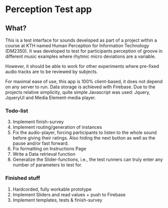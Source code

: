 # Perception Test app

## What?

This is a test interface for sounds developed as part of a project within a course at KTH named Human Perception for Information Technology (DM2350). It was developed to test for participants perception of groove in different music examples where rhytmic micro deviations are a variable.

However, it should be able to work for other experiments where pre-fixed audio tracks are to be reviewed by subjects.

For maximal ease of use, this app is 100% client-based, it does not depend on any server to run. Data storage is achieved with Firebase. Due to the projects relative simplicity, quite simple Javascript was used: Jquery, JqueryUI and Media Element-media player.

### Todo-list

3. Implement finish-survey
4. Implement routing/generation of instances
5. Fix the audio-player, forcing participants to listen to the whole sound before giving their ratings. Also hiding the next button as well as the pause and/or fast forward.
6. Fix formatting on Instructions Page 
7. Write a Data retrieval function
8. Generalize the Slider-functions, i.e., the test runners can truly enter any number of parameters to test for. 

### Finished stuff

1. Hardcorded, fully workable prototype
1. Implement Sliders and read values + push to Firebase
2. Implement templates, tests & finish-survey